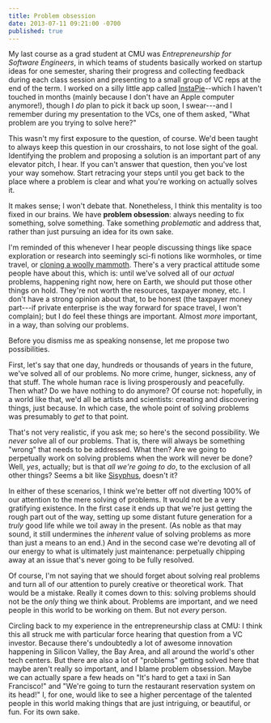 ```yaml
---
title: Problem obsession
date: 2013-07-11 09:21:00 -0700
published: true
---
```


My last course as a grad student at CMU was *Entrepreneurship for Software Engineers*, in which teams of students basically worked on startup ideas for one semester, sharing their progress and collecting feedback during each class session and presenting to a small group of VC reps at the end of the term. I worked on a silly little app called [InstaPie](http://www.instapie.net)--which I haven't touched in months (mainly because I don't have an Apple computer anymore!), though I *do* plan to pick it back up soon, I swear---and I remember during my presentation to the VCs, one of them asked, "What problem are you trying to solve here?"

This wasn't my first exposure to the question, of course. We'd been taught to always keep this question in our crosshairs, to not lose sight of the goal. Identifying the problem and proposing a solution is an important part of any elevator pitch, I hear. If you can't answer that question, then you've lost your way somehow. Start retracing your steps until you get back to the place where a problem is clear and what you're working on actually solves it.

It makes sense; I won't debate that. Nonetheless, I think this mentality is too fixed in our brains. We have **problem obsession**: always needing to fix something, solve something. Take something *problematic* and address that, rather than just pursuing an idea for its own sake.

I'm reminded of this whenever I hear people discussing things like space exploration or research into seemingly sci-fi notions like wormholes, or time travel, or [cloning a woolly mammoth](http://www.npr.org/blogs/thetwo-way/2013/05/31/187581614/report-of-liquid-woolly-mammoth-blood-prompts-clone-talk). There's a very practical attitude some people have about this, which is: until we've solved all of our *actual* problems, happening right now, here on Earth, we should put those other things on hold. They're not worth the resources, taxpayer money, etc. I don't have a strong opinion about that, to be honest (the taxpayer money part---if private enterprise is the way forward for space travel, I won't complain); but I do feel these things are important. Almost *more* important, in a way, than solving our problems.

Before you dismiss me as speaking nonsense, let me propose two possibilities.

First, let's say that one day, hundreds or thousands of years in the future, we've solved all of our problems. No more crime, hunger, sickness, any of that stuff. The whole human race is living prosperously and peacefully. Then what? Do we have nothing to do anymore? Of course not: hopefully, in a world like that, we'd all be artists and scientists: creating and discovering things, just because. In which case, the whole point of solving problems was presumably to *get* to that point.

That's not very realistic, if you ask me; so here's the second possibility. We *never* solve all of our problems. That is, there will always be something "wrong" that needs to be addressed. What then? Are we going to perpetually work on solving problems when the work will never be done? Well, *yes*, actually; but is that *all we're going to do*, to the exclusion of all other things? Seems a bit like [Sisyphus](https://en.wikipedia.org/wiki/Sisyphus), doesn't it?

In either of these scenarios, I think we're better off not diverting 100% of our attention to the mere solving of problems. It would not be a very gratifying existence. In the first case it ends up that we're just getting the rough part out of the way, setting up some distant future generation for a *truly* good life while we toil away in the present. (As noble as that may sound, it still undermines the *inherent* value of solving problems as more than just a means to an end.) And in the second case we're devoting all of our energy to what is ultimately just maintenance: perpetually chipping away at an issue that's never going to be fully resolved.

Of course, I'm not saying that we should forget about solving real problems and turn all of our attention to purely creative or theoretical work. That would be a mistake. Really it comes down to this: solving problems should not be the *only* thing we think about. Problems are important, and we need people in this world to be working on them. But not *every* person.

Circling back to my experience in the entrepreneurship class at CMU: I think this all struck me with particular force hearing that question from a VC investor. Because there's undoubtedly a lot of awesome innovation happening in Silicon Valley, the Bay Area, and all around the world's other tech centers. But there are also a lot of "problems" getting solved here that maybe aren't really so important, and I blame problem obsession. Maybe we can actually spare a few heads on "It's hard to get a taxi in San Francisco!" and "We're going to turn the restaurant reservation system on its head!" I, for one, would like to see a higher percentage of the talented people in this world making things that are just intriguing, or beautiful, or fun. For its own sake.
